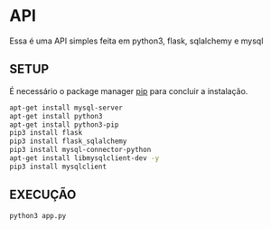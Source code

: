 # API

Essa é uma API simples feita em python3, flask, sqlalchemy e mysql

## SETUP

É necessário o package manager [pip](https://pip.pypa.io/en/stable/) para concluir a instalação.

```bash
apt-get install mysql-server
apt-get install python3
apt-get install python3-pip
pip3 install flask
pip3 install flask_sqlalchemy
pip3 install mysql-connector-python
apt-get install libmysqlclient-dev -y
pip3 install mysqlclient
```

## EXECUÇÃO

```bash
python3 app.py
```
